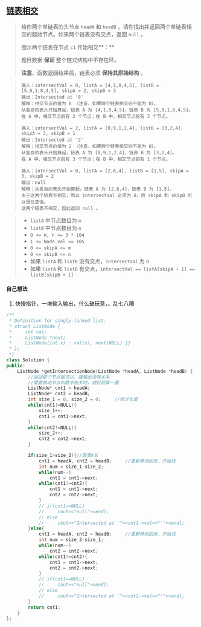 ## [链表相交](https://leetcode.cn/problems/intersection-of-two-linked-lists-lcci/)

> 给你两个单链表的头节点 `headA` 和 `headB` ，请你找出并返回两个单链表相交的起始节点。如果两个链表没有交点，返回 `null` 。
>
> 图示两个链表在节点 `c1` 开始相交**：**
>
> 题目数据 **保证** 整个链式结构中不存在环。
>
> **注意**，函数返回结果后，链表必须 **保持其原始结构** 。

> ```
> 输入：intersectVal = 8, listA = [4,1,8,4,5], listB = [5,0,1,8,4,5], skipA = 2, skipB = 3
> 输出：Intersected at '8'
> 解释：相交节点的值为 8 （注意，如果两个链表相交则不能为 0）。
> 从各自的表头开始算起，链表 A 为 [4,1,8,4,5]，链表 B 为 [5,0,1,8,4,5]。
> 在 A 中，相交节点前有 2 个节点；在 B 中，相交节点前有 3 个节点。
> ```
>
> ```
> 输入：intersectVal = 2, listA = [0,9,1,2,4], listB = [3,2,4], skipA = 3, skipB = 1
> 输出：Intersected at '2'
> 解释：相交节点的值为 2 （注意，如果两个链表相交则不能为 0）。
> 从各自的表头开始算起，链表 A 为 [0,9,1,2,4]，链表 B 为 [3,2,4]。
> 在 A 中，相交节点前有 3 个节点；在 B 中，相交节点前有 1 个节点。
> ```
>
> ```
> 输入：intersectVal = 0, listA = [2,6,4], listB = [1,5], skipA = 3, skipB = 2
> 输出：null
> 解释：从各自的表头开始算起，链表 A 为 [2,6,4]，链表 B 为 [1,5]。
> 由于这两个链表不相交，所以 intersectVal 必须为 0，而 skipA 和 skipB 可以是任意值。
> 这两个链表不相交，因此返回 null 。
> ```

> - `listA` 中节点数目为 `m`
> - `listB` 中节点数目为 `n`
> - `0 <= m, n <= 3 * 104`
> - `1 <= Node.val <= 105`
> - `0 <= skipA <= m`
> - `0 <= skipB <= n`
> - 如果 `listA` 和 `listB` 没有交点，`intersectVal` 为 `0`
> - 如果 `listA` 和 `listB` 有交点，`intersectVal == listA[skipA + 1] == listB[skipB + 1]`



#### 自己想法

1. 快慢指针，一堆输入输出，什么破玩意，。乱七八糟

```c++
/**
 * Definition for singly-linked list.
 * struct ListNode {
 *     int val;
 *     ListNode *next;
 *     ListNode(int x) : val(x), next(NULL) {}
 * };
 */
class Solution {
public:
    ListNode *getIntersectionNode(ListNode *headA, ListNode *headB) {
        //返回那个节点就可以，跟输出没啥关系
        //需要移动节点和数字相关时，就好验算一遍
        ListNode* cnt1 = headA;
        ListNode* cnt2 = headB;
        int size_1 = 0, size_2 = 0;     //统计长度
        while(cnt1!=NULL){
            size_1++;
            cnt1 = cnt1->next;
        }
        while(cnt2!=NULL){
            size_2++;
            cnt2 = cnt2->next;
        }

        if(size_1>size_2){//链表A长
            cnt1 = headA, cnt2 = headB;     //重新移动回来，开始找
            int num = size_1-size_2;
            while(num--)
                cnt1 = cnt1->next;
            while(cnt1!=cnt2){
                cnt1 = cnt1->next;
                cnt2 = cnt2->next;
            }
            // if(cnt1==NULL)
            //     cout<<"null"<<endl;
            // else
            //     cout<<"Intersected at '"<<cnt1->val<<"'"<<endl;
        }else{
            cnt1 = headA, cnt2 = headB;     //重新移动回来，开始找
            int num = size_2-size_1;
            while(num--)
                cnt2 = cnt2->next;
            while(cnt1!=cnt2){
                cnt1 = cnt1->next;
                cnt2 = cnt2->next;
            }
            // if(cnt1==NULL)
            //     cout<<"null"<<endl;
            // else
            //     cout<<"Intersected at '"<<cnt2->val<<"'"<<endl;
        }
        return cnt1;
    }
};
```

